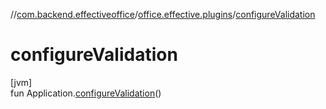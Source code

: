 //[com.backend.effectiveoffice](IdeaProjects/labs-office-elevator/effectiveOfficeBackend/documentation/gfm/index.md)/[office.effective.plugins](IdeaProjects/labs-office-elevator/effectiveOfficeBackend/documentation/gfm/com.backend.effectiveoffice/office.effective.plugins/index.md)/[configureValidation](IdeaProjects/labs-office-elevator/effectiveOfficeBackend/documentation/gfm/com.backend.effectiveoffice/office.effective.plugins/configure-validation.md)

# configureValidation

[jvm]\
fun Application.[configureValidation](IdeaProjects/labs-office-elevator/effectiveOfficeBackend/documentation/gfm/com.backend.effectiveoffice/office.effective.plugins/configure-validation.md)()
